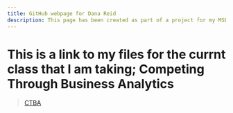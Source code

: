 ```yaml
---
title: GitHub webpage for Dana Reid
description: This page has been created as part of a project for my MSBA program at the COllege of William and Mary 
---
```

# This is a link to my files for the currnt class that I am taking; Competing Through Business Analytics
>[CTBA](CTBA)
